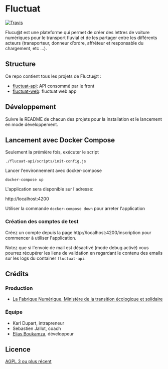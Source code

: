 # Fluctuat

[![Travis](https://travis-ci.org/MTES-MCT/fluctuat.svg?branch=master)](https://travis-ci.org/MTES-MCT/fluctuat)

Flucu@t est une plateforme qui permet de créer des lettres de voiture numériques pour le transport fluvial et de les
partager entre les différents acteurs (transporteur, donneur d’ordre, affréteur et responsable du chargement, etc ...).

## Structure

Ce repo contient tous les projets de Fluctu@t :


 - [fluctuat-api](/fluctuat-api): API consommé par le front
 - [fluctuat-web](/fluctuat-web): fluctuat web app

## Développement

Suivre le README de chacun des projets pour la installation et le lancement en mode développement.

## Lancement avec Docker Compose

Seulement la prémière fois, exécuter le script

    ./flucuat-api/scripts/init-config.js

Lancer l'environnement avec docker-compose

    docker-compose up

L'application sera disponible sur l'adresse:

   http://localhost:4200

Utiliser la commande `docker-compose down` pour arreter l'application

### Création des comptes de test

Créez un compte depuis la page http://localhost:4200/inscription pour commencer à utiliser l'application.

Notez que si l'envoie de mail est désactivé (mode debug activé) vous pourrez récupérer les liens de validation en
regardant le contenu des emails sur les logs du container `fluctuat-api`.


## Crédits

### Production

- [La Fabrique Numérique, Ministère de la transition écologique et solidaire](https://www.ecologique-solidaire.gouv.fr/inauguration-fabrique-numerique-lincubateur-des-ministeres-charges-lecologie-et-des-territoires)

### Équipe

- Karl Dupart, intrapreneur
- Sebastien Jallot, coach
- [Elias Boukamza](https://github.com/eboukamza), développeur


## Licence

[AGPL 3 ou plus récent](https://spdx.org/licenses/AGPL-3.0-or-later.html)
